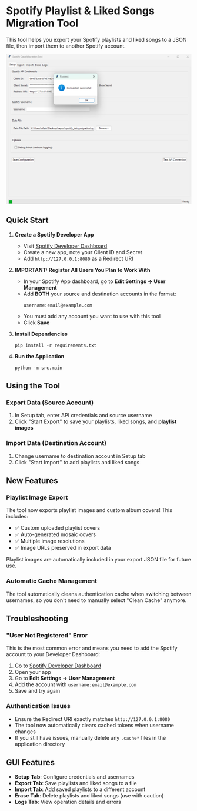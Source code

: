# Spotify Playlist & Liked Songs Migration Tool

This tool helps you export your Spotify playlists and liked songs to a JSON file, then import them to another Spotify account.

![Spotify Data Migration Tool Screenshot](assets/image.png)

## Quick Start

1. **Create a Spotify Developer App**
   - Visit [Spotify Developer Dashboard](https://developer.spotify.com/dashboard/)
   - Create a new app, note your Client ID and Secret
   - Add `http://127.0.0.1:8080` as a Redirect URI

2. **IMPORTANT: Register All Users You Plan to Work With**
   - In your Spotify App dashboard, go to **Edit Settings → User Management**
   - Add **BOTH** your source and destination accounts in the format:
     ```
     username:email@example.com
     ```
   - You must add any account you want to use with this tool
   - Click **Save**

3. **Install Dependencies**
   ```
   pip install -r requirements.txt
   ```

4. **Run the Application**
   ```
   python -m src.main
   ```

## Using the Tool

### Export Data (Source Account)
1. In Setup tab, enter API credentials and source username
2. Click "Start Export" to save your playlists, liked songs, and **playlist images**

### Import Data (Destination Account)
1. Change username to destination account in Setup tab
2. Click "Start Import" to add playlists and liked songs

## New Features

### Playlist Image Export
The tool now exports playlist images and custom album covers! This includes:
- ✅ Custom uploaded playlist covers
- ✅ Auto-generated mosaic covers
- ✅ Multiple image resolutions
- ✅ Image URLs preserved in export data

Playlist images are automatically included in your export JSON file for future use.

### Automatic Cache Management
The tool automatically cleans authentication cache when switching between usernames, so you don't need to manually select "Clean Cache" anymore.

## Troubleshooting

### "User Not Registered" Error
This is the most common error and means you need to add the Spotify account to your Developer Dashboard:

1. Go to [Spotify Developer Dashboard](https://developer.spotify.com/dashboard/)
2. Open your app
3. Go to **Edit Settings → User Management**
4. Add the account with `username:email@example.com`
5. Save and try again

### Authentication Issues
- Ensure the Redirect URI exactly matches `http://127.0.0.1:8080`
- The tool now automatically clears cached tokens when username changes
- If you still have issues, manually delete any `.cache*` files in the application directory

## GUI Features

- **Setup Tab**: Configure credentials and usernames
- **Export Tab**: Save playlists and liked songs to a file
- **Import Tab**: Add saved playlists to a different account
- **Erase Tab**: Delete playlists and liked songs (use with caution)
- **Logs Tab**: View operation details and errors


